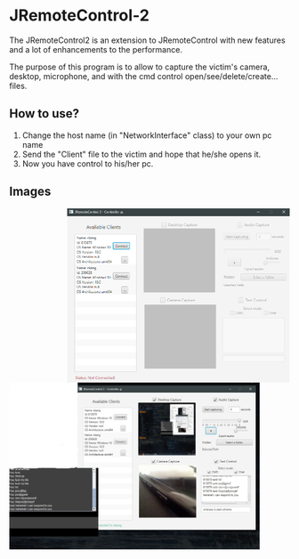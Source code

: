 # JRemoteControl-2
The JRemoteControl2 is an extension to JRemoteControl with new features and a lot of enhancements to the performance.

The purpose of this program is to allow to capture the victim's camera, desktop, microphone, and with the cmd control open/see/delete/create... files.



## How to use?
1. Change the host name (in "NetworkInterface" class) to your own pc name
2. Send the "Client" file to the victim and hope that he/she opens it.
3. Now you have control to his/her pc.

## Images

<img align="right" src=https://github.com/AAstroPhysiCS/JRemoteControl-2/blob/master/images/1.PNG width="400px" height="313px">

<img align="left" src=https://github.com/AAstroPhysiCS/JRemoteControl-2/blob/master/images/Inked2_LI.jpg width="450px" height="300px">
